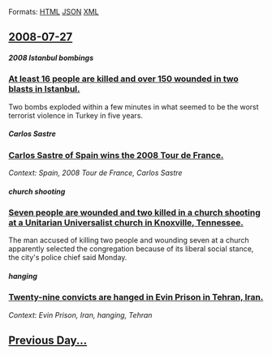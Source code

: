 
Formats: [HTML](2008/07/27/index.html)  [JSON](2008/07/27/index.json)  [XML](2008/07/27/index.xml)  

## [2008-07-27](/news/2008/07/27/index.md)

##### 2008 Istanbul bombings
### [ At least 16 people are killed and over 150 wounded in two blasts in Istanbul. ](/news/2008/07/27/at-least-16-people-are-killed-and-over-150-wounded-in-two-blasts-in-istanbul.md)
Two bombs exploded within a few minutes in what seemed to be the worst terrorist violence in Turkey in five years.

##### Carlos Sastre
### [ Carlos Sastre of Spain wins the 2008 Tour de France. ](/news/2008/07/27/carlos-sastre-of-spain-wins-the-2008-tour-de-france.md)
_Context: Spain, 2008 Tour de France, Carlos Sastre_

##### church shooting
### [ Seven people are wounded and two killed in a church shooting at a Unitarian Universalist church in Knoxville, Tennessee. ](/news/2008/07/27/seven-people-are-wounded-and-two-killed-in-a-church-shooting-at-a-unitarian-universalist-church-in-knoxville-tennessee.md)
The man accused of killing two people and wounding seven at a church apparently selected the congregation because of its liberal social stance, the city&#39;s police chief said Monday.

##### hanging
### [ Twenty-nine convicts are hanged in Evin Prison in Tehran, Iran. ](/news/2008/07/27/twenty-nine-convicts-are-hanged-in-evin-prison-in-tehran-iran.md)
_Context: Evin Prison, Iran, hanging, Tehran_

## [Previous Day...](/news/2008/07/26/index.md)

